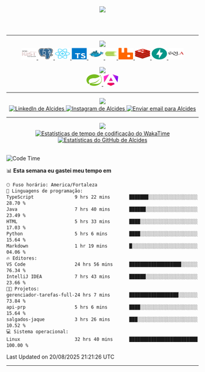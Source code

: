 <header align="center">
  <a href="https://github.com/alcides07">
    <img src="https://readme-typing-svg.herokuapp.com/?font=Lilita+One&size=60&center=true&vCenter=true&width=2200&color=EC90EF&lines=\o/+Eaaee!+Me+chamo+Alcides!;Dev.+backend+e+entusiasta+em+API's+e+revisão+de+código+xD">
  </a>
</header>

<hr>

<section align="center">
  <a href="https://github.com/alcides07">
    <img src="https://readme-typing-svg.herokuapp.com/?size=20&center=true&color=EC90EF&font=Lilita+One&lines=Stacks:">  
    <div>
      <img alt="Django REST" height="30" width="40" src="https://github.com/devicons/devicon/blob/master/icons/djangorest/djangorest-original-wordmark.svg">
      <img alt="PostgreSQL" height="30" width="40" src="https://github.com/devicons/devicon/blob/master/icons/postgresql/postgresql-original.svg">
      <img alt="React" height="30" width="40" src="https://github.com/devicons/devicon/blob/master/icons/react/react-original.svg">
      <img alt="TypeScript" height="30" width="40" src="https://github.com/devicons/devicon/blob/master/icons/typescript/typescript-original.svg">
      <img alt="Docker" height="30" width="40" src="https://github.com/devicons/devicon/blob/master/icons/docker/docker-original.svg">
      <img alt="Celery" height="30" width="30" src="https://github.com/celery/celery/blob/main/docs/images/celery_512.png">
      <img alt="RabbitMQ" height="30" width="40" src="https://github.com/devicons/devicon/blob/master/icons/rabbitmq/rabbitmq-original.svg">
      <img alt="Redis" height="30" width="40" src="https://github.com/devicons/devicon/blob/master/icons/redis/redis-original.svg">
      <img alt="FastAPI" height="30" width="40" src="https://github.com/devicons/devicon/blob/master/icons/fastapi/fastapi-original.svg">
      <img alt="SQLAlchemy" height="30" width="40" src="https://github.com/devicons/devicon/blob/master/icons/sqlalchemy/sqlalchemy-original.svg">
    </div>
  </a>
</section>

<br>

<section align="center">
  <a href="https://github.com/alcides07">
    <img src="https://readme-typing-svg.herokuapp.com/?size=20&center=true&color=EC90EF&font=Lilita+One&lines=Estudando:">
    <div>
      <img alt="Spring Boot" height="30" width="40" src="https://github.com/devicons/devicon/blob/master/icons/spring/spring-original.svg">
      <img alt="Angular" height="30" width="40" src="https://github.com/devicons/devicon/blob/master/icons/angular/angular-original.svg">
    </div>
  </a>
</section>

<hr>

<section align="center">
  <a href="https://github.com/alcides07">
    <img src="https://readme-typing-svg.herokuapp.com/?color=FFFFFF&size=20&center=true&color=EC90EF&font=Lilita+One&lines=Contatos:">
  </a>
  <div>    
    <a href="https://www.linkedin.com/in/alcides-dantas/" target="_blank" rel="noopener noreferrer">
      <img src="https://img.shields.io/badge/-Linkedin-%23FFFFFF?style=for-the-badge&logo=linkedin&logoColor=black" alt="LinkedIn de Alcides"/>
    </a>
    <a href="https://instagram.com/alcides07" target="_blank" rel="noopener noreferrer">
      <img src="https://img.shields.io/badge/-Instagram-%23FFFFFF?style=for-the-badge&logo=instagram&logoColor=black" alt="Instagram de Alcides"/>
    </a>
    <a href="mailto:alcidesdantasdj@gmail.com">
      <img src="https://img.shields.io/badge/-Gmail-%23FFFFFF?style=for-the-badge&logo=gmail&logoColor=black" alt="Enviar email para Alcides"/>
    </a> 
  </div>
</section>

<hr>

<section align="center">
  <a href="https://github.com/alcides07">
    <img src="https://readme-typing-svg.herokuapp.com/?color=FFFFFF&size=20&center=true&color=EC90EF&font=Lilita+One&lines=Métricas:">
    <div>
      <img height="180em" src="https://github-readme-stats-alcides07s-projects.vercel.app/api/wakatime?username=alcides07&theme=radical&border_radius=5&title_color=EC90EF&text_color=EFEFEF&langs_count=5" alt="Estatísticas de tempo de codificação do WakaTime"/>
      <img height="180em" src="https://github-readme-stats-alcides07s-projects.vercel.app/api?username=alcides07&show_icons=true&theme=radical&include_all_commits=true&count_private=true&hide=contribs&locale=pt-br&border_radius=10&title_color=EC90EF&text_color=EFEFEF&icon_color=EBFC87" alt="Estatísticas do GitHub de Alcides"/>
    </div>
  </a>
</section>

<br>

<!--START_SECTION:waka-->
![Code Time](http://img.shields.io/badge/Code%20Time-580%20hrs%2036%20mins-blue)

📊 **Esta semana eu gastei meu tempo em** 

```text
🕑︎ Fuso horário: America/Fortaleza
💬 Linguagens de programação: 
TypeScript               9 hrs 22 mins       ███████░░░░░░░░░░░░░░░░░░   28.70 % 
Java                     7 hrs 40 mins       ██████░░░░░░░░░░░░░░░░░░░   23.49 % 
HTML                     5 hrs 33 mins       ████░░░░░░░░░░░░░░░░░░░░░   17.03 % 
Python                   5 hrs 6 mins        ████░░░░░░░░░░░░░░░░░░░░░   15.64 % 
Markdown                 1 hr 19 mins        █░░░░░░░░░░░░░░░░░░░░░░░░   04.06 % 
🔥 Editores: 
VS Code                  24 hrs 56 mins      ███████████████████░░░░░░   76.34 % 
IntelliJ IDEA            7 hrs 43 mins       ██████░░░░░░░░░░░░░░░░░░░   23.66 % 
🐱‍💻 Projetos: 
gerenciador-tarefas-full-24 hrs 7 mins       ██████████████████░░░░░░░   73.84 % 
api-prp                  5 hrs 6 mins        ████░░░░░░░░░░░░░░░░░░░░░   15.64 % 
salgados-jaque           3 hrs 26 mins       ███░░░░░░░░░░░░░░░░░░░░░░   10.52 % 
💻 Sistema operacional: 
Linux                    32 hrs 40 mins      █████████████████████████   100.00 % 
```


 Last Updated on 20/08/2025 21:21:26 UTC
<!--END_SECTION:waka-->

<hr>
